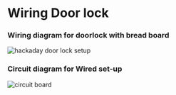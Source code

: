 # Wiring Door lock
### Wiring diagram for doorlock with bread board
![hackaday door lock setup](https://cloud.githubusercontent.com/assets/28270453/25916140/a1432bd6-3591-11e7-9bcd-a0d675f948c2.png)

### Circuit diagram for Wired set-up
![circuit board](https://cloud.githubusercontent.com/assets/28270453/25964634/8fbca87a-3653-11e7-93fd-f7352790c0fc.jpg)
